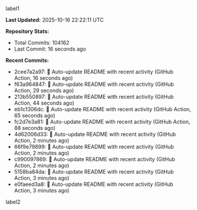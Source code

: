 
label1 
<!-- ACTIVITY_START -->
**Last Updated:** 2025-10-16 22:22:11 UTC

**Repository Stats:**
- Total Commits: 104162
- Last Commit: 16 seconds ago

**Recent Commits:**
- 2cee7a2a97: 🤖 Auto-update README with recent activity (GitHub Action, 16 seconds ago)
- f63a964847: 🤖 Auto-update README with recent activity (GitHub Action, 29 seconds ago)
- 213b550897: 🤖 Auto-update README with recent activity (GitHub Action, 44 seconds ago)
- eb1c1306dc: 🤖 Auto-update README with recent activity (GitHub Action, 65 seconds ago)
- fc2d7e3a81: 🤖 Auto-update README with recent activity (GitHub Action, 88 seconds ago)
- 4d62006d33: 🤖 Auto-update README with recent activity (GitHub Action, 2 minutes ago)
- 66f9e79899: 🤖 Auto-update README with recent activity (GitHub Action, 2 minutes ago)
- c990097869: 🤖 Auto-update README with recent activity (GitHub Action, 2 minutes ago)
- 5158ba84da: 🤖 Auto-update README with recent activity (GitHub Action, 3 minutes ago)
- e0faeed3a8: 🤖 Auto-update README with recent activity (GitHub Action, 3 minutes ago)
<!-- ACTIVITY_END -->

label2
